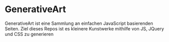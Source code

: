 # GenerativeArt
GenerativeArt ist eine Sammlung an einfachen JavaScript basierenden Seiten. Ziel dieses Repos ist es kleinere Kunstwerke mithilfe von JS, JQuery und CSS zu generieren
